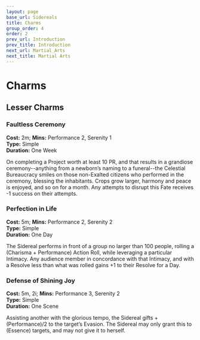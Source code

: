 ```yaml
---
layout: page
base_url: Sidereals
title: Charms
group_order: 4
order: 2
prev_url: Introduction
prev_title: Introduction
next_url: Martial_Arts
next_title: Martial Arts
---
```


Charms
======

Lesser Charms
-------------

### Faultless Ceremony

**Cost:** 2m; **Mins:** Performance 2, Serenity 1  
**Type:** Simple  
**Duration:** One Week

On completing a Project worth at least 10 PR, and that results in a
grandiose ceremony--anything from a newborn’s naming to a funeral--the
Celestial Bureaucracy smiles on those non-Exalted citizens who performed
in the ceremony, blessing the inhabitants. Crops grow larger, harmony
and peace is enjoyed, and so on for a month. Any attempts to disrupt
this Fate receives -1 success on their attempts.

### Perfection in Life

**Cost:** 5m; **Mins:** Performance 2, Serenity 2  
**Type:** Simple  
**Duration:** One Day

The Sidereal performs in front of a group no larger than 100 people,
rolling a (Charisma + Performance) Action Roll, while leveraging a
particular Intimacy. Any audience member in concordance with that
Intimacy, and with a Resolve less than what was rolled gains +1 to their
Resolve for a Day.

### Defense of Shining Joy

**Cost:** 5m, 2i; **Mins:** Performance 3, Serenity 2  
**Type:** Simple  
**Duration:** One Scene

Assisting another with the glorious tempo, the Sidereal gifts
+(Performance)/2 to the target’s Evasion. The Sidereal may only grant
this to (Essence) targets, and may not give it to herself.
